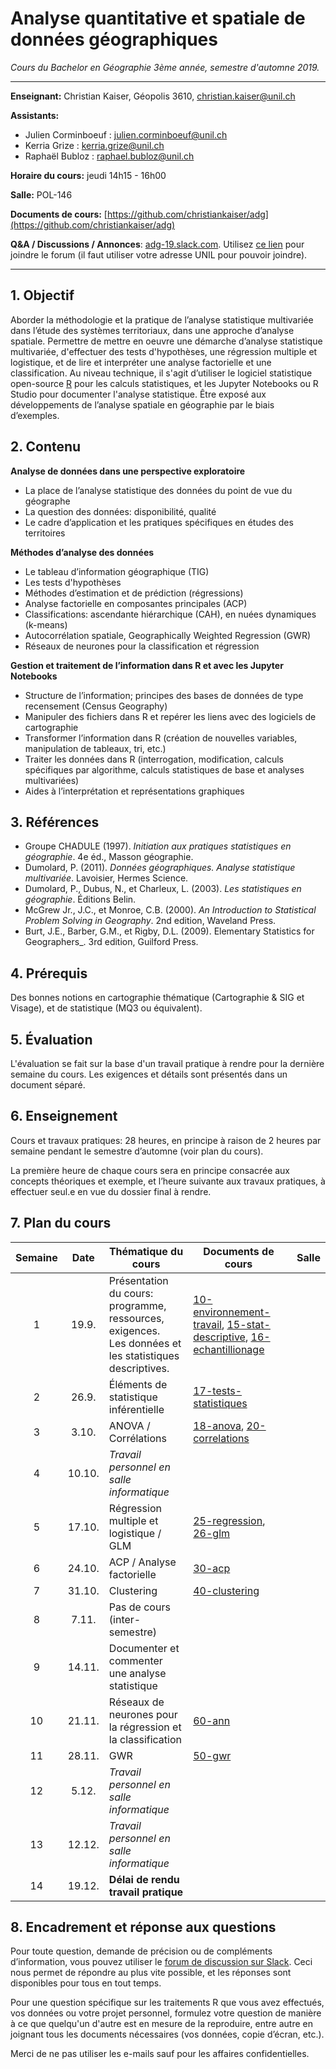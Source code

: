 # Analyse quantitative et spatiale de données géographiques

_Cours du Bachelor en Géographie 3ème année, semestre d'automne 2019._

---

__Enseignant:__ Christian Kaiser, Géopolis 3610, [christian.kaiser@unil.ch](mailto:christian.kaiser@unil.ch)

__Assistants:__

- Julien Corminboeuf : [julien.corminboeuf@unil.ch](julien.corminboeuf@unil.ch)
- Kerria Grize : [kerria.grize@unil.ch](kerria.grize@unil.ch)
- Raphaël Bubloz : [raphael.bubloz@unil.ch](raphael.bubloz@unil.ch)

__Horaire du cours:__ jeudi 14h15 - 16h00

__Salle:__  POL-146

__Documents de cours:__ [https://github.com/christiankaiser/adg](https://github.com/christiankaiser/adg)

__Q&A / Discussions / Annonces__: [adg-19.slack.com](https://adg-19.slack.com). Utilisez [ce lien](https://join.slack.com/t/adg-19/signup) pour joindre le forum (il faut utiliser votre adresse UNIL pour pouvoir joindre).

---

## 1. Objectif

Aborder la méthodologie et la pratique de l’analyse statistique multivariée dans l’étude des systèmes territoriaux, dans une approche d’analyse spatiale. Permettre de mettre en oeuvre une démarche d’analyse statistique multivariée, d'effectuer des tests d'hypothèses, une régression multiple et logistique, et de lire et interpréter une analyse factorielle et une classification. Au niveau technique, il s'agit d’utiliser le logiciel statistique open-source [R](https://www.r-project.org/) pour les calculs statistiques, et les Jupyter Notebooks ou R Studio pour documenter l'analyse statistique. Être exposé aux développements de l’analyse spatiale en géographie par le biais d’exemples.

## 2. Contenu

__Analyse de données dans une perspective exploratoire__

- La place de l’analyse statistique des données du point de vue du géographe
- La question des données: disponibilité, qualité
- Le cadre d’application et les pratiques spécifiques en études des territoires

__Méthodes d’analyse des données__

- Le tableau d’information géographique (TIG)
- Les tests d'hypothèses
- Méthodes d’estimation et de prédiction (régressions)
- Analyse factorielle en composantes principales (ACP)
- Classifications: ascendante hiérarchique (CAH), en nuées dynamiques (k-means)
- Autocorrélation spatiale, Geographically Weighted Regression (GWR)
- Réseaux de neurones pour la classification et régression


__Gestion et traitement de l’information dans R et avec les Jupyter Notebooks__

- Structure de l’information; principes des bases de données de type recensement (Census Geography)
- Manipuler des fichiers dans R et repérer les liens avec des logiciels de cartographie
- Transformer l’information dans R (création de nouvelles variables, manipulation de tableaux, tri, etc.)
- Traiter les données dans R (interrogation, modification, calculs spécifiques par algorithme, calculs statistiques de base et analyses multivariées)
- Aides à l’interprétation et représentations graphiques

## 3. Références

- Groupe CHADULE (1997). _Initiation aux pratiques statistiques en géographie_. 4e éd., Masson géographie.
- Dumolard, P. (2011). _Données géographiques. Analyse statistique multivariée_. Lavoisier, Hermes Science.
- Dumolard, P., Dubus, N., et Charleux, L. (2003). _Les statistiques en géographie_. Éditions Belin.
- McGrew Jr., J.C., et Monroe, C.B. (2000). _An Introduction to Statistical Problem Solving in Geography_. 2nd edition, Waveland Press.
- Burt, J.E., Barber, G.M., et Rigby, D.L. (2009). Elementary Statistics for Geographers_. 3rd edition, Guilford Press.

## 4. Prérequis

Des bonnes notions en cartographie thématique (Cartographie & SIG et Visage), et de statistique (MQ3 ou équivalent).

## 5. Évaluation

L'évaluation se fait sur la base d'un travail pratique à rendre pour la dernière semaine du cours. Les exigences et détails sont présentés dans un document séparé.

## 6. Enseignement

Cours et travaux pratiques: 28 heures, en principe à raison de 2 heures par semaine pendant le semestre d’automne (voir plan du cours).

La première heure de chaque cours sera en principe consacrée aux concepts théoriques et exemple, et l’heure suivante aux travaux pratiques, à effectuer seul.e en vue du dossier final à rendre.

## 7. Plan du cours

Semaine  | Date  | Thématique du cours | Documents de cours | Salle
:-------:|:-----:| --------------------|--------------------| -----
1        | 19.9. | Présentation du cours: programme, ressources, exigences.<br>Les données et les statistiques descriptives. | [10-environnement-travail](10-environnement-travail), [15-stat-descriptive](15-stat-descriptive), [16-echantillionage](16-echantillionage)
2        | 26.9.  | Éléments de statistique inférentielle | [17-tests-statistiques](17-tests-statistiques)
3        | 3.10.  | ANOVA / Corrélations | [18-anova](18-anova), [20-correlations](20-correlations)
4        | 10.10. | _Travail personnel en salle informatique_
5        | 17.10. | Régression multiple et logistique / GLM | [25-regression](25-regression), [26-glm](26-glm)
6        | 24.10. | ACP / Analyse factorielle | [30-acp](30-acp)
7        | 31.10.  | Clustering | [40-clustering](40-clustering) |
8        | 7.11.  | Pas de cours (inter-semestre)
9        | 14.11. | Documenter et commenter une analyse statistique
10       | 21.11. | Réseaux de neurones pour la régression et la classification | [60-ann](60-ann)
11       | 28.11. | GWR | [50-gwr](50-gwr) |
12       | 5.12.  | _Travail personnel en salle informatique_
13       | 12.12. | _Travail personnel en salle informatique_
14       | 19.12. | __Délai de rendu travail pratique__


## 8. Encadrement et réponse aux questions

Pour toute question, demande de précision ou de compléments d’information, vous pouvez utiliser le [forum de discussion sur Slack](https://adg-19.slack.com). Ceci nous permet de répondre au plus vite possible, et les réponses sont disponibles pour tous en tout temps.

Pour une question spécifique sur les traitements R que vous avez effectués, vos données ou votre projet personnel, formulez votre question de manière à ce que quelqu'un d'autre est en mesure de la reproduire, entre autre en joignant tous les documents nécessaires (vos données, copie d’écran, etc.).

Merci de ne pas utiliser les e-mails sauf pour les affaires confidentielles.
